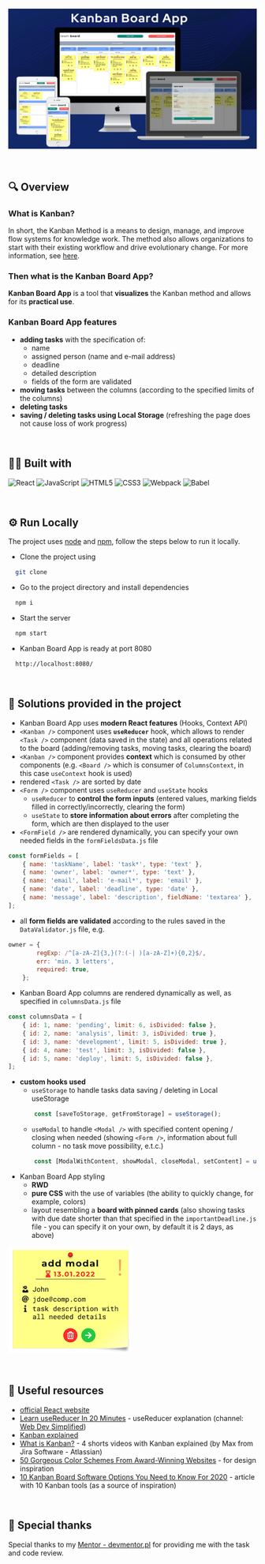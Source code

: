 ![Kanban Board App screenshot](/img/kanban-board-devices.png "Kanban Board app screenshot")

&nbsp;

## 🔍 Overview

### What is Kanban?

In short, the Kanban Method is a means to design, manage, and improve flow systems for knowledge work. The method also allows organizations to start with their existing workflow and drive evolutionary change. For more information, see [here](https://kanbanblog.com/explained/).

### Then what is the Kanban Board App?

**Kanban Board App** is a tool that **visualizes** the Kanban method and allows for its **practical use**.

### Kanban Board App features

- **adding tasks** with the specification of:
    - name
    - assigned person (name and e-mail address)
    - deadline
    - detailed description
    - fields of the form are validated
- **moving tasks** between the columns (according to the specified limits of the columns)
- **deleting tasks**
- **saving / deleting tasks using Local Storage** (refreshing the page does not cause loss of work progress)

&nbsp;

## 👨‍💻 Built with

![React](https://img.shields.io/badge/React-20232A?style=for-the-badge&logo=react&logoColor=61DAFB)
![JavaScript](https://img.shields.io/badge/JavaScript-323330?style=for-the-badge&logo=javascript&logoColor=F7DF1E)
![HTML5](https://img.shields.io/badge/HTML5-E34F26?style=for-the-badge&logo=html5&logoColor=white)
![CSS3](https://img.shields.io/badge/CSS3-1572B6?style=for-the-badge&logo=css3&logoColor=white)
![Webpack](https://img.shields.io/badge/Webpack-8DD6F9?style=for-the-badge&logo=Webpack&logoColor=white)
![Babel](https://img.shields.io/badge/Babel-F9DC3E?style=for-the-badge&logo=babel&logoColor=white)

&nbsp;
## ⚙️ Run Locally

The project uses [node](https://nodejs.org/en/) and [npm](https://www.npmjs.com/), follow the steps below to run it locally.

- Clone the project using

```bash
  git clone
```

- Go to the project directory and install dependencies

```bash
  npm i
```

- Start the server

```bash
  npm start
```

- Kanban Board App is ready at port 8080

```bash
  http://localhost:8080/
```
&nbsp;
## 🤔 Solutions provided in the project

- Kanban Board App uses **modern React features** (Hooks, Context API)
- `<Kanban />` component uses **`useReducer`** hook, which allows to render `<Task />` component (data saved in the state) and all operations related to the board (adding/removing tasks, moving tasks, clearing the board)
- `<Kanban />` component provides **context** which is consumed by other components (e.g. `<Board />` which is consumer of `ColumnsContext`, in this case `useContext` hook is used)
- rendered `<Task />` are sorted by date
- `<Form />` component uses `useReducer` and `useState` hooks
    - `useReducer` to **control the form inputs** (entered values, marking fields filled in correctly/incorrectly, clearing the form)
    - `useState` to **store information about errors** after completing the form, which are then displayed to the user
- `<FormField />` are rendered dynamically, you can specify your own needed fields in the `formFieldsData.js` file

```javascript
const formFields = [
    { name: 'taskName', label: 'task*', type: 'text' },
    { name: 'owner', label: 'owner*', type: 'text' },
    { name: 'email', label: 'e-mail*', type: 'email' },
    { name: 'date', label: 'deadline', type: 'date' },
    { name: 'message', label: 'description', fieldName: 'textarea' },
];
```

- all **form fields are validated** according to the rules saved in the `DataValidator.js` file, e.g.

```javascript
owner = {
        regExp: /^[a-zA-Z]{3,}(?:(-| )[a-zA-Z]+){0,2}$/,
        err: 'min. 3 letters',
        required: true,
    };
```

- Kanban Board App columns are rendered dynamically as well, as specified in `columnsData.js` file

```javascript
const columnsData = [
    { id: 1, name: 'pending', limit: 6, isDivided: false },
    { id: 2, name: 'analysis', limit: 3, isDivided: true },
    { id: 3, name: 'development', limit: 5, isDivided: true },
    { id: 4, name: 'test', limit: 3, isDivided: false },
    { id: 5, name: 'deploy', limit: 5, isDivided: false },
];
```

- **custom hooks used**
    - `useStorage` to handle tasks data saving / deleting in Local useStorage
    ```javascript
        const [saveToStorage, getFromStorage] = useStorage();
    ```
    - `useModal` to handle `<Modal />` with specified content opening / closing when needed (showing `<Form />`, information about full column - no task move possibility, e.t.c.)
    ```javascript
        const [ModalWithContent, showModal, closeModal, setContent] = useModal();
    ```
- Kanban Board App styling
    - **RWD**
    - **pure CSS** with the use of variables (the ability to quickly change, for example, colors)
    - layout resembling a **board with pinned cards** (also showing tasks with due date shorter than that specified in the `importantDeadline.js` file - you can specify it on your own, by default it is 2 days, as above)   

![task card screenshot](/img/task-card.png "task card layout")

&nbsp;
## 🔗 Useful resources

- [official React website](https://reactjs.org/docs/getting-started.html)
- [Learn useReducer In 20 Minutes](https://www.youtube.com/watch?v=kK_Wqx3RnHk&t=687s) - useReducer explanation (channel: [Web Dev Simplified](https://www.youtube.com/channel/UCFbNIlppjAuEX4znoulh0Cw))
- [Kanban explained](https://kanbanblog.com/explained/)
- [What is Kanban?](https://www.youtube.com/watch?v=iVaFVa7HYj4&list=PLaD4FvsFdarR3oF1gp5_NmnlL-BQIE9sW&index=2) - 4 shorts videos with Kanban explained (by Max from Jira Software - Atlassian)
- [50 Gorgeous Color Schemes From Award-Winning Websites](https://visme-co.translate.goog/blog/website-color-schemes/?_x_tr_sl=en&_x_tr_tl=pl&_x_tr_hl=pl&_x_tr_pto=op,sc) - for design inspiration
- [10 Kanban Board Software Options You Need to Know For 2020](https://instagantt.com/gantt-chart-experts/top-10-best-kanban-board-software-in-2020) - article with 10 Kanban tools (as a source of inspiration)

&nbsp;
## 🙏 Special thanks

Special thanks to my [Mentor - devmentor.pl](https://devmentor.pl/) for providing me with the task and code review.